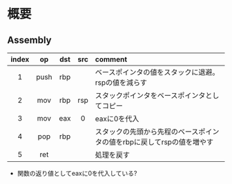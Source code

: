 # 概要

## Assembly

| index |  op   |  dst  |  src  | comment                                                                |
| :---: | :---: | :---: | :---: | :--------------------------------------------------------------------- |
|   1   | push  |  rbp  |       | ベースポインタの値をスタックに退避。rspの値を減らす                    |
|   2   |  mov  |  rbp  |  rsp  | スタックポインタをベースポインタとしてコピー                           |
|   3   |  mov  |  eax  |   0   | eaxに0を代入                                                           |
|   4   |  pop  |  rbp  |       | スタックの先頭から先程のベースポインタの値をrbpに戻してrspの値を増やす |
|   5   |  ret  |       |       | 処理を戻す                                                             |

- 関数の返り値としてeaxに0を代入している?
